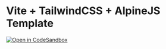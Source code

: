 # Vite + TailwindCSS + AlpineJS Template

[![Open in CodeSandbox](https://img.shields.io/badge/Open%20in-CodeSandbox-blue?style=flat-square&logo=codesandbox)](https://githubbox.com/liyujun-dev/vite-tailwind-alpine)
